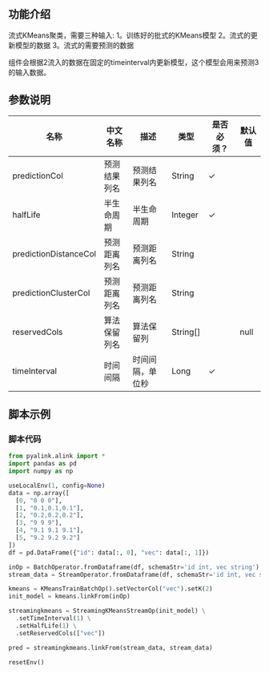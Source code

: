 ## 功能介绍

流式KMeans聚类，需要三种输入: 
1。训练好的批式的KMeans模型
2。流式的更新模型的数据
3。流式的需要预测的数据

组件会根据2流入的数据在固定的timeinterval内更新模型，这个模型会用来预测3的输入数据。



## 参数说明


| 名称 | 中文名称 | 描述 | 类型 | 是否必须？ | 默认值 |
| --- | --- | --- | --- | --- | --- |
| predictionCol | 预测结果列名 | 预测结果列名 | String | ✓ |  |
| halfLife | 半生命周期 | 半生命周期 | Integer | ✓ |  |
| predictionDistanceCol | 预测距离列名 | 预测距离列名 | String |  |  |
| predictionClusterCol | 预测距离列名 | 预测距离列名 | String |  |  |
| reservedCols | 算法保留列名 | 算法保留列 | String[] |  | null |
| timeInterval | 时间间隔 | 时间间隔，单位秒 | Long | ✓ |  |





## 脚本示例

### 脚本代码

```python
from pyalink.alink import *
import pandas as pd
import numpy as np

useLocalEnv(1, config=None)
data = np.array([
  [0, "0 0 0"],
  [1, "0.1,0.1,0.1"],
  [2, "0.2,0.2,0.2"],
  [3, "9 9 9"],
  [4, "9.1 9.1 9.1"],
  [5, "9.2 9.2 9.2"]
])
df = pd.DataFrame({"id": data[:, 0], "vec": data[:, 1]})

inOp = BatchOperator.fromDataframe(df, schemaStr='id int, vec string')
stream_data = StreamOperator.fromDataframe(df, schemaStr='id int, vec string')

kmeans = KMeansTrainBatchOp().setVectorCol("vec").setK(2)
init_model = kmeans.linkFrom(inOp)

streamingkmeans = StreamingKMeansStreamOp(init_model) \
  .setTimeInterval(1) \
  .setHalfLife(1) \
  .setReservedCols(["vec"])

pred = streamingkmeans.linkFrom(stream_data, stream_data)

resetEnv()

```
